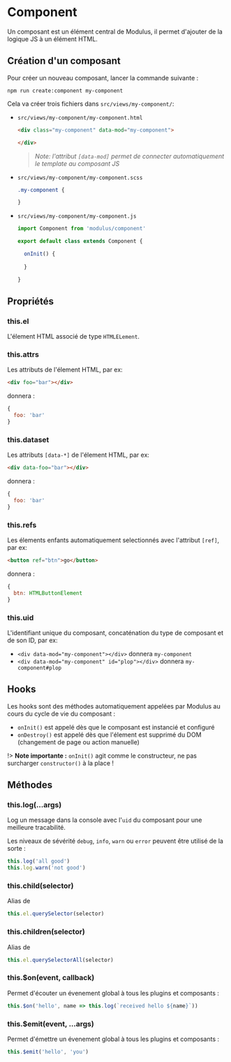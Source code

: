 # Component

Un composant est un élément central de Modulus, il permet d'ajouter de la logique JS à un élément HTML.


## Création d'un composant

Pour créer un nouveau composant, lancer la commande suivante :
```
npm run create:component my-component
```

Cela va créer trois fichiers dans `src/views/my-component/`:

- `src/views/my-component/my-component.html`
  ```html
  <div class="my-component" data-mod="my-component">

  </div>
  ```

  > *Note: l'attribut `[data-mod]` permet de connecter automatiquement le template au composant JS*

- `src/views/my-component/my-component.scss`
  ```css
  .my-component {

  }
  ```

- `src/views/my-component/my-component.js`
  ```js
  import Component from 'modulus/component'

  export default class extends Component {

    onInit() {
      
    }

  }
  ```


## Propriétés

### this.el

L'élement HTML associé de type `HTMLELement`.

### this.attrs

Les attributs de l'élement HTML, par ex: 
```html
<div foo="bar"></div>
```
donnera :
```js
{
  foo: 'bar'
}
```

### this.dataset

Les attributs `[data-*]` de l'élement HTML, par ex:
```html
<div data-foo="bar"></div>
```
donnera :
```js
{
  foo: 'bar'
}
```

### this.refs

Les élements enfants automatiquement selectionnés avec l'attribut `[ref]`, par ex:
```html
<button ref="btn">go</button>
```
donnera :
```js
{
  btn: HTMLButtonElement
}
```

### this.uid

L'identifiant unique du composant, concaténation du type de composant et de son ID, par ex:
- `<div data-mod="my-component"></div>` donnera `my-component`
- `<div data-mod="my-component" id="plop"></div>` donnera `my-component#plop`


## Hooks

Les hooks sont des méthodes automatiquement appelées par Modulus au cours du cycle de vie du composant :

- `onInit()` est appelé dès que le composant est instancié et configuré
- `onDestroy()` est appelé dès que l'élement est supprimé du DOM (changement de page ou action manuelle)

!> **Note importante :** `onInit()` agit comme le constructeur, ne pas surcharger `constructor()` à la place !


## Méthodes

### this.log(...args)

Log un message dans la console avec l'`uid` du composant pour une meilleure tracabilité.

Les niveaux de sévérité `debug`, `info`, `warn` ou `error` peuvent être utilisé de la sorte :
```js
this.log('all good')
this.log.warn('not good')
```

### this.child(selector)

Alias de
```js
this.el.querySelector(selector)
```

### this.children(selector)

Alias de
```js
this.el.querySelectorAll(selector)
```

### this.$on(event, callback)

Permet d'écouter un évenement global à tous les plugins et composants :

```js
this.$on('hello', name => this.log(`received hello ${name}`))
```

### this.$emit(event, ...args)

Permet d'émettre un évenement global à tous les plugins et composants :

```js
this.$emit('hello', 'you')
```